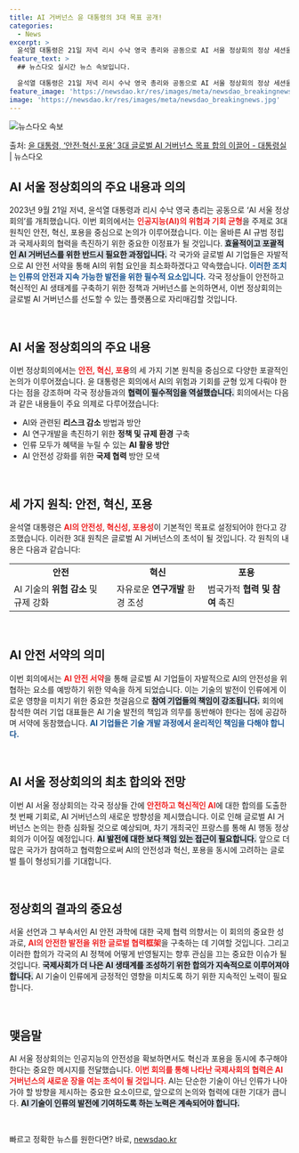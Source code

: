 ```yaml
---
title: AI 거버넌스 윤 대통령의 3대 목표 공개!
categories:
  - News
excerpt: >
  윤석열 대통령은 21일 저녁 리시 수낙 영국 총리와 공동으로 AI 서울 정상회의 정상 세션을 주재하고 안전혁…
feature_text: >
  ## 뉴스다오 실시간 뉴스 속보입니다.

  윤석열 대통령은 21일 저녁 리시 수낙 영국 총리와 공동으로 AI 서울 정상회의 정상 세션을 주재하고 안전혁…
feature_image: 'https://newsdao.kr/res/images/meta/newsdao_breakingnews.jpg'
image: 'https://newsdao.kr/res/images/meta/newsdao_breakingnews.jpg'
---
```


![뉴스다오 속보](https://newsdao.kr/res/images/meta/newsdao_breakingnews.jpg)

<p>출처: <a href="https://newsdao.kr/3878" rel="dofollow">윤 대통령, ‘안전·혁신·포용’ 3대 글로벌 AI 거버넌스 목표 합의 이끌어 - 대통령실</a> | 뉴스다오</p>

<h2 data-ke-size="size26">AI 서울 정상회의의 주요 내용과 의의</h2>

<p data-ke-size="size16">2023년 9월 21일 저녁, 윤석열 대통령과 리시 수낙 영국 총리는 공동으로 ‘AI 서울 정상회의’를 개최했습니다. 이번 회의에서는 <b><span style="color: #ee2323;">인공지능(AI)의 위험과 기회 균형</span></b>을 주제로 3대 원칙인 안전, 혁신, 포용을 중심으로 논의가 이루어졌습니다. 이는 올바른 AI 규범 정립과 국제사회의 협력을 촉진하기 위한 중요한 이정표가 될 것입니다. <b><span style="background-color: #21538527;">효율적이고 포괄적인 AI 거버넌스를 위한 반드시 필요한 과정입니다.</span></b> 각 국가와 글로벌 AI 기업들은 자발적으로 AI 안전 서약을 통해 AI의 위험 요인을 최소화하겠다고 약속했습니다. <b><span style="color: #1a5490;">이러한 조치는 인류의 안전과 지속 가능한 발전을 위한 필수적 요소입니다.</span></b> 각국 정상들이 안전하고 혁신적인 AI 생태계를 구축하기 위한 정책과 거버넌스를 논의하면서, 이번 정상회의는 글로벌 AI 거버넌스를 선도할 수 있는 플랫폼으로 자리매김할 것입니다.</p>

<p data-ke-size="size16">&nbsp;</p>

<h2 data-ke-size="size26">AI 서울 정상회의의 주요 내용</h2>

<p data-ke-size="size16">이번 정상회의에서는 <b><span style="color: #ee2323;">안전, 혁신, 포용</span></b>의 세 가지 기본 원칙을 중심으로 다양한 포괄적인 논의가 이루어졌습니다. 윤 대통령은 회의에서 AI의 위험과 기회를 균형 있게 다뤄야 한다는 점을 강조하며 각국 정상들과의 <b><span style="background-color: #21538527;">협력이 필수적임을 역설했습니다.</span></b> 회의에서는 다음과 같은 내용들이 주요 의제로 다루어졌습니다:</p>

<ul>
  <li>AI와 관련된 <b>리스크 감소</b> 방법과 방안</li>
  <li>AI 연구개발을 촉진하기 위한 <b>정책 및 규제 환경</b> 구축</li>
  <li>인류 모두가 혜택을 누릴 수 있는 <b>AI 활용 방안</b></li>
  <li>AI 안전성 강화를 위한 <b>국제 협력</b> 방안 모색</li>
</ul>

<p data-ke-size="size16">&nbsp;</p>

<h2 data-ke-size="size26">세 가지 원칙: 안전, 혁신, 포용</h2>

<p data-ke-size="size16">윤석열 대통령은 <b><span style="color: #ee2323;">AI의 안전성, 혁신성, 포용성</span></b>이 기본적인 목표로 설정되어야 한다고 강조했습니다. 이러한 3대 원칙은 글로벌 AI 거버넌스의 초석이 될 것입니다. 각 원칙의 내용은 다음과 같습니다:</p>

<table>
  <tr>
    <td style="text-align: center; height: 17px;"><b>안전</b></td>
    <td style="text-align: center; height: 17px;"><b>혁신</b></td>
    <td style="text-align: center; height: 17px;"><b>포용</b></td>
  </tr>
  <tr>
    <td>AI 기술의 <b>위험 감소</b> 및 규제 강화</td>
    <td>자유로운 <b>연구개발</b> 환경 조성</td>
    <td>범국가적 <b>협력 및 참여</b> 촉진</td>
  </tr>
</table>

<p data-ke-size="size16">&nbsp;</p>

<h2 data-ke-size="size26">AI 안전 서약의 의미</h2>

<p data-ke-size="size16">이번 회의에서는 <b><span style="color: #ee2323;">AI 안전 서약</span></b>을 통해 글로벌 AI 기업들이 자발적으로 AI의 안전성을 위협하는 요소를 예방하기 위한 약속을 하게 되었습니다. 이는 기술의 발전이 인류에게 이로운 영향을 미치기 위한 중요한 첫걸음으로 <b><span style="background-color: #21538527;">참여 기업들의 책임이 강조됩니다.</span></b> 회의에 참석한 여러 기업 대표들은 AI 기술 발전의 책임과 의무를 동반해야 한다는 점에 공감하며 서약에 동참했습니다. <b><span style="color: #1a5490;">AI 기업들은 기술 개발 과정에서 윤리적인 책임을 다해야 합니다.</span></b></p>

<p data-ke-size="size16">&nbsp;</p>

<h2 data-ke-size="size26">AI 서울 정상회의의 최초 합의와 전망</h2>

<p data-ke-size="size16">이번 AI 서울 정상회의는 각국 정상들 간에 <b><span style="color: #ee2323;">안전하고 혁신적인 AI</span></b>에 대한 합의를 도출한 첫 번째 기회로, AI 거버넌스의 새로운 방향성을 제시했습니다. 이로 인해 글로벌 AI 거버넌스 논의는 한층 심화될 것으로 예상되며, 차기 개최국인 프랑스를 통해 AI 행동 정상회의가 이어질 예정입니다. <b><span style="background-color: #21538527;">AI 발전에 대한 보다 책임 있는 접근이 필요합니다.</span></b> 앞으로 더 많은 국가가 참여하고 협력함으로써 AI의 안전성과 혁신, 포용을 동시에 고려하는 글로벌 틀이 형성되기를 기대합니다.</p>

<p data-ke-size="size16">&nbsp;</p>

<h2 data-ke-size="size26">정상회의 결과의 중요성</h2>

<p data-ke-size="size16">서울 선언과 그 부속서인 AI 안전 과학에 대한 국제 협력 의향서는 이 회의의 중요한 성과로, <b><span style="color: #ee2323;">AI의 안전한 발전을 위한 글로벌 협력框架</span></b>을 구축하는 데 기여할 것입니다. 그리고 이러한 합의가 각국의 AI 정책에 어떻게 반영될지는 향후 관심을 끄는 중요한 이슈가 될 것입니다. <b><span style="background-color: #21538527;">국제사회가 더 나은 AI 생태계를 조성하기 위한 합의가 지속적으로 이루어져야 합니다.</span></b> AI 기술이 인류에게 긍정적인 영향을 미치도록 하기 위한 지속적인 노력이 필요합니다.</p>

<p data-ke-size="size16">&nbsp;</p>

<h2 data-ke-size="size26">맺음말</h2>

<p data-ke-size="size16">AI 서울 정상회의는 인공지능의 안전성을 확보하면서도 혁신과 포용을 동시에 추구해야 한다는 중요한 메시지를 전달했습니다. <b><span style="color: #ee2323;">이번 회의를 통해 나타난 국제사회의 협력은 AI 거버넌스의 새로운 장을 여는 초석이 될 것입니다.</span></b> AI는 단순한 기술이 아닌 인류가 나아가야 할 방향을 제시하는 중요한 요소이므로, 앞으로의 논의와 협력에 대한 기대가 큽니다. <b><span style="background-color: #21538527;">AI 기술이 인류의 발전에 기여하도록 하는 노력은 계속되어야 합니다.</span></b></p>

<p data-ke-size="size16">&nbsp;</p> 

빠르고 정확한 뉴스를 원한다면? 바로, <a href="https://newsdao.kr" rel="dofollow">newsdao.kr</a>


